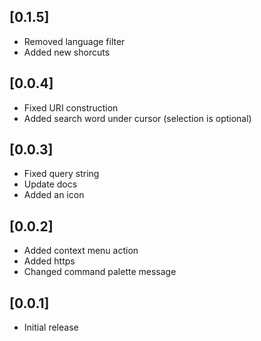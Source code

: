 ## [0.1.5]

- Removed language filter
- Added new shorcuts

## [0.0.4]

- Fixed URI construction
- Added search word under cursor (selection is optional)

## [0.0.3]

- Fixed query string
- Update docs
- Added an icon

## [0.0.2]

- Added context menu action
- Added https
- Changed command palette message

## [0.0.1]

- Initial release
